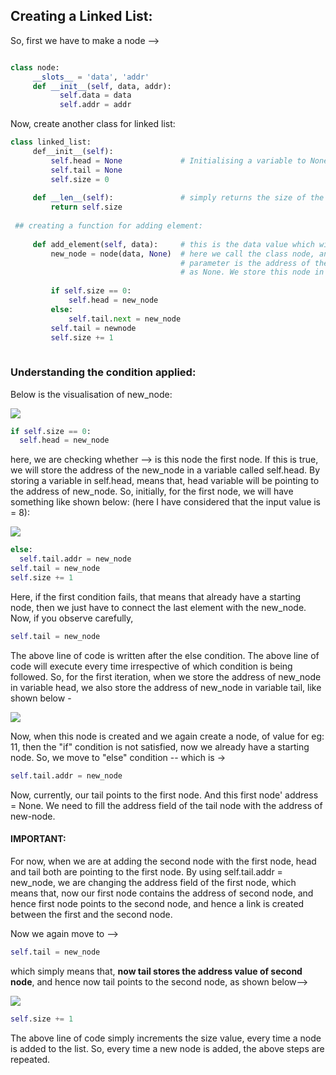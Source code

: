 ## Creating a Linked List:

So, first we have to make a node -->


```py

class node:
     __slots__ = 'data', 'addr'
     def __init__(self, data, addr):
           self.data = data
           self.addr = addr
```
Now, create another class for linked list:


```py
class linked_list:
     def__init__(self):
         self.head = None             # Initialising a variable to None
         self.tail = None    
         self.size = 0
         
     def __len__(self):               # simply returns the size of the linked list. 
         return self.size
         
 ## creating a function for adding element:
 
     def add_element(self, data):     # this is the data value which will be given by the user/ input value.
         new_node = node(data, None)  # here we call the class node, and give two parameters ---> first parameter is the value of the data field, while second
                                      # parameter is the address of the other node.. for now we do not specify the address of the other node, so we fill this field
                                      # as None. We store this node in a variable called new_node
                                      
         if self.size == 0:
             self.head = new_node
         else:
             self.tail.next = new_node    
         self.tail = newnode
         self.size += 1
         

```
### Understanding the condition applied:
Below is the visualisation of new_node:

![](https://user-images.githubusercontent.com/60755716/103445350-f68b5b00-4c98-11eb-87cc-c94affe64787.jpg)



```py
if self.size == 0:
  self.head = new_node
```

here, we are checking whether --> is this node the first node.
If this is true, we will store the address of the new_node in a variable called self.head. 
By storing a variable in self.head, means that, head variable will be pointing to the address of new_node.
So, initially, for the first node, we will have something like shown below: (here I have considered that the input value is = 8):


![](https://user-images.githubusercontent.com/60755716/103445372-220e4580-4c99-11eb-92b6-3bf1bebbf18f.jpg)


```py
else:
  self.tail.addr = new_node
self.tail = new_node
self.size += 1
```

Here, if the first condition fails, that means that already have a starting node, then we just have to connect the last element with the new_node.
Now, if you observe carefully, 

```py
self.tail = new_node
```

The above line of code is written after the else condition. The above line of code will execute every time irrespective of which condition is being followed.
So, for the first iteration, when we store the address of new_node in variable head, we also store the address of new_node in variable tail, like shown below -


![](https://user-images.githubusercontent.com/60755716/103445475-7bc33f80-4c9a-11eb-9f78-9c9a3b03cf73.jpg)

Now, when this node is created and we again create a node, of value for eg: 11, then the "if" condition is not satisfied, now we already have a starting node.
So, we move to "else" condition -- which is ->

```py
self.tail.addr = new_node
```

Now, currently, our tail points to the first node. And this first node' address = None.
We need to fill the address field of the tail node with the address of new-node. 

#### IMPORTANT:
For now, when we are at adding the second node with the first node, head and tail both are pointing to the first node. By using self.tail.addr = new_node,
we are changing the address field of the first node, which means that, now our first node contains the address of second node, and hence first node points to the 
second node, and hence a link is created between the first and the second node.

Now we again move to -->

```py
self.tail = new_node
```
which simply means that, **now tail stores the address value of second node**, and hence now tail points to the second node, as shown below-->

![](https://user-images.githubusercontent.com/60755716/103445612-9c8c9480-4c9c-11eb-8122-bc83c3b56374.jpg)

```py
self.size += 1
```
The above line of code simply increments the size value, every time a node is added to the list.
So, every time a new node is added, the above steps are repeated.

